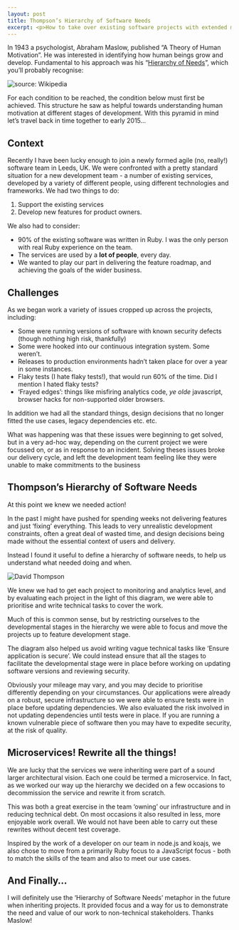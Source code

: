 ```yaml
---
layout: post
title: Thompson’s Hierarchy of Software Needs
excerpt: <p>How to take over existing software projects with extended metaphors</p>
---
```

In 1943 a psychologist, Abraham Maslow, published “A Theory of Human Motivation”. He was interested in identifying how human beings grow and develop. Fundamental to his approach was his “[Hierarchy of Needs](https://en.wikipedia.org/wiki/Maslow%27s_hierarchy_of_needs)”, which you’ll probably recognise:

![source: Wikipedia](https://dl.dropboxusercontent.com/u/2196291/MaslowsHierarchyOfNeeds.svg.png "Maslow's Hierarchy of Needs")

For each condition to be reached, the condition below must first be achieved. This structure he saw as helpful towards understanding human motivation at different stages of development. With this pyramid in mind let’s travel back in time together to early 2015…

## Context
Recently I have been lucky enough to join a newly formed agile (no, really!) software team in Leeds, UK. We were confronted with a pretty standard situation for a new development team - a number of existing services, developed by a variety of different people, using different technologies and frameworks. We had two things to do:

1. Support the existing services
2. Develop new features for product owners.

We also had to consider:

* 90% of the existing software was written in Ruby. I was the only person with real Ruby experience on the team.
* The services are used by a **lot of people**, every day.
* We wanted to play our part in delivering the feature roadmap, and achieving the goals of the wider business.

## Challenges
As we began work a variety of issues cropped up across the projects, including:

* Some were running versions of software with known security defects (though nothing high risk, thankfully)
* Some were hooked into our continuous integration system. Some weren’t.
* Releases to production environments hadn’t taken place for over a year in some instances.
* Flaky tests (I hate flaky tests!), that would run 60% of the time. Did I mention I hated flaky tests?
* ‘Frayed edges’: things like misfiring analytics code, _ye olde_ javascript, browser hacks for non-supported older browsers.

In addition we had all the standard things, design decisions that no longer fitted the use cases, legacy dependencies etc. etc.

What was happening was that these issues were beginning to get solved, but in a very ad-hoc way, depending on the current project we were focussed on, or as in response to an incident. Solving theses issues broke our delivery cycle, and left the development team feeling like they were unable to make commitments to the business

## Thompson’s Hierarchy of Software Needs
At this point we knew we needed action!

In the past I might have pushed for spending weeks not delivering features and just ‘fixing’ everything. This leads to very unrealistic development constraints, often a great deal of wasted time, and design decisions being made without the essential context of users and delivery.

Instead I found it useful to define a hierarchy of software needs, to help us understand what needed doing and when.

![David Thompson](https://dl.dropboxusercontent.com/u/2196291/software-heirarchy.png "Hierarchy of Software Needs")

We knew we had to get each project to monitoring and analytics level, and by evaluating each project in the light of this diagram, we were able to prioritise and write technical tasks to cover the work.

Much of this is common sense, but by restricting ourselves to the developmental stages in the hierarchy we were able to focus and move the projects up to feature development stage.

The diagram also helped us avoid writing vague technical tasks like ‘Ensure application is secure’. We could instead ensure that all the stages to facilitate the developmental stage were in place before working on updating software versions and reviewing security.

Obviously your mileage may vary, and you may decide to prioritise differently depending on your circumstances. Our applications were already on a robust, secure infrastructure so we were able to ensure tests were in place before updating dependencies. We also evaluated the risk involved in not updating dependencies until tests were in place. If you are running a known vulnerable piece of software then you may have to expedite security, at the risk of quality.

## Microservices! Rewrite all the things!
We are lucky that the services we were inheriting were part of a sound larger architectural vision. Each one could be termed a microservice. In fact, as we worked our way up the hierarchy we decided on a few occasions to decommission the service and rewrite it from scratch.

This was both a great exercise in the team ‘owning’ our infrastructure and in reducing technical debt. On most occasions it also resulted in less, more enjoyable work overall. We would not have been able to carry out these rewrites without decent  test coverage.

Inspired by the work of a developer on our team in node.js and koajs, we also chose to move from a primarily Ruby focus to a JavaScript focus - both to match the skills of the team and also to meet our use cases.

## And Finally…
I will definitely use the ‘Hierarchy of Software Needs’ metaphor in the future when inheriting projects. It provided focus and a way for us to demonstrate the need and value of our work to non-technical stakeholders. Thanks Maslow!
